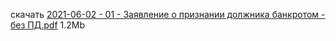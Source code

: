 скачать [2021-06-02 - 01 - Заявление о признании должника банкротом - без ПД.pdf](https://raw.githubusercontent.com/polnomochiya-prava/net-polnomochiy-y-doveritelya-sovcombank-public/df85e1382570bfcaef58c9aa813f654d4d900a51/docs/dokumenty-v-sud-dele/2021-06-02-01-zayavlenie-o-priznanii-dolgnika-bankrotom/2021-06-02%20-%2001%20-%20%D0%97%D0%B0%D1%8F%D0%B2%D0%BB%D0%B5%D0%BD%D0%B8%D0%B5%20%D0%BE%20%D0%BF%D1%80%D0%B8%D0%B7%D0%BD%D0%B0%D0%BD%D0%B8%D0%B8%20%D0%B4%D0%BE%D0%BB%D0%B6%D0%BD%D0%B8%D0%BA%D0%B0%20%D0%B1%D0%B0%D0%BD%D0%BA%D1%80%D0%BE%D1%82%D0%BE%D0%BC%20-%20%D0%B1%D0%B5%D0%B7%20%D0%9F%D0%94.pdf) 1.2Mb
